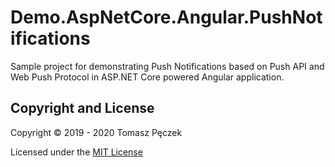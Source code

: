 # Demo.AspNetCore.Angular.PushNotifications

Sample project for demonstrating Push Notifications based on Push API and Web Push Protocol in ASP.NET Core powered Angular application.

## Copyright and License

Copyright © 2019 - 2020 Tomasz Pęczek

Licensed under the [MIT License](https://github.com/tpeczek/Demo.AspNetCore.Angular.PushNotifications/blob/master/LICENSE.md)